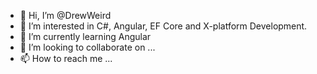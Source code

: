- 👋 Hi, I’m @DrewWeird
- 👀 I’m interested in C#, Angular, EF Core and X-platform Development.
- 🌱 I’m currently learning Angular 
- 💞️ I’m looking to collaborate on ...
- 📫 How to reach me ...

<!---
DrewWeird/DrewWeird is a ✨ special ✨ repository because its `README.md` (this file) appears on your GitHub profile.
You can click the Preview link to take a look at your changes.
--->
